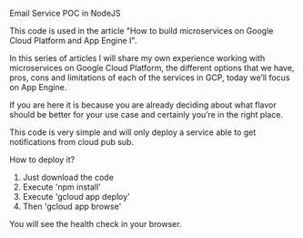 Email Service POC in NodeJS

This code is used in the article "How to build microservices on Google Cloud Platform and App Engine I".

In this series of articles I will share my own experience working with microservices on Google Cloud Platform, the different options that we have, pros, cons and limitations of each of the services in GCP, today we’ll focus on App Engine.

If you are here it is because you are already deciding about what flavor should be better for your use case and certainly you’re in the right place.

This code is very simple and will only deploy a service able to get notifications from cloud pub sub.

How to deploy it?

1. Just download the code 
2. Execute 
'npm install'
3. Execute
'gcloud app deploy'
4. Then
'gcloud app browse'

You will see the health check in your browser.


